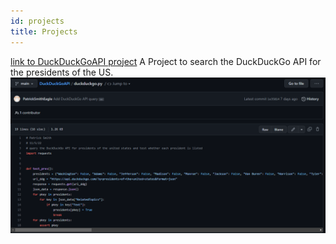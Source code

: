 ```yaml
---
id: projects
title: Projects
---
```


[link to DuckDuckGoAPI project](https://github.com/PatrickSmithEagle/DuckDuckGoAPI)
A Project to search the DuckDuckGo API for the presidents of the US.
![DuckDuckGoAPI](./assets/project_pic.png)
